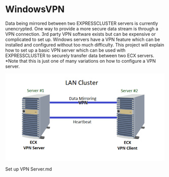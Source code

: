 # WindowsVPN
Data being mirrored between two EXPRESSCLUSTER servers is currently unencrypted. One way to provide a more secure data stream is through a VPN connection. 3rd party VPN software exists but can be expensive or complicated to set up. Windows servers have a VPN feature which can be installed and configured without too much difficulty. This project will explain how to set up a basic VPN server which can be used with EXPRESSCLUSTER to securely transfer data between two ECX servers.  
\*Note that this is just one of many variations on how to configure a VPN server.  

![Configuration](ECX%20VPN%20LAN%20Cluster.png)

Set up VPN Server.md
